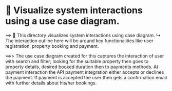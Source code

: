 # 🏡 Visualize system interactions using a use case diagram.

==> 🎯 This directory visualizes system interactions using case diagram. 
↳ The interaction outline here will be around key functionalities like user registration, property booking and payment. 

==>> The use case diagram created for this captures the interaction of user with search and filter; looking for the suitable property then goes to property details, desired booked duration then to payments methods. At payment interaction the API payment integration either accepts or declines the payment. If payment is accepted the user then gets a confirmation email with further details about his/her bookings. 
